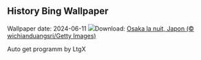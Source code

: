 ## History Bing Wallpaper
Wallpaper date: 2024-06-11
![](https://www.bing.com/th?id=OHR.OsakaNight_FR-CA3393571963_UHD.jpg&w=1000)Download: [Osaka la nuit, Japon (© wichianduangsri/Getty Images)](https://www.bing.com/th?id=OHR.OsakaNight_FR-CA3393571963_UHD.jpg)

Auto get programm by LtgX
